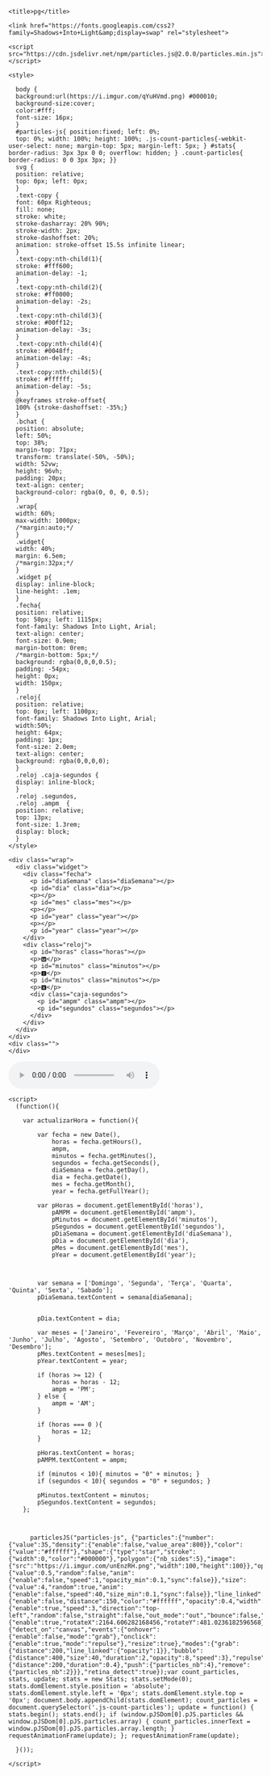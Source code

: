 <html>
  <head>
 
    <title>pg</title>

<!-- Alinhamento e formatacao letras + Data -->
    <link href="https://fonts.googleapis.com/css2?family=Shadows+Into+Light&amp;display=swap" rel="stylesheet">
<!-- Particulas interativas +- estrelas -->
    <script src="https://cdn.jsdelivr.net/npm/particles.js@2.0.0/particles.min.js"></script>


<!-- Style geral -->
    <style>
    
      body {
      background:url(https://i.imgur.com/qYuHVmd.png) #000010;
      background-size:cover;
      color:#fff;
      font-size: 16px;
      }
      #particles-js{ position:fixed; left: 0%; 
      top: 0%; width: 100%; height: 100%; .js-count-particles{-webkit-user-select: none; margin-top: 5px; margin-left: 5px; } #stats{ border-radius: 3px 3px 0 0; overflow: hidden; } .count-particles{ border-radius: 0 0 3px 3px; }}  
      svg {
      position: relative;
      top: 0px; left: 0px;
      }
      .text-copy {
      font: 60px Righteous; 
      fill: none;
      stroke: white;
      stroke-dasharray: 20% 90%;
      stroke-width: 2px;
      stroke-dashoffset: 20%;
      animation: stroke-offset 15.5s infinite linear;
      }
      .text-copy:nth-child(1){
      stroke: #fff600;
      animation-delay: -1;
      }
      .text-copy:nth-child(2){
      stroke: #ff0000;
      animation-delay: -2s;
      }
      .text-copy:nth-child(3){
      stroke: #00ff12;
      animation-delay: -3s;
      }
      .text-copy:nth-child(4){
      stroke: #0048ff;
      animation-delay: -4s;
      }
      .text-copy:nth-child(5){
      stroke: #ffffff;
      animation-delay: -5s;
      }
      @keyframes stroke-offset{
      100% {stroke-dashoffset: -35%;}
      }
      .bchat { 
      position: absolute; 
      left: 50%; 
      top: 38%; 
      margin-top: 71px; 
      transform: translate(-50%, -50%); 
      width: 52vw; 
      height: 96vh; 
      padding: 20px; 
      text-align: center; 
      background-color: rgba(0, 0, 0, 0.5); 
      } 
      .wrap{
      width: 60%;
      max-width: 1000px;
      /*margin:auto;*/
      }
      .widget{
      width: 40%;
      margin: 6.5em;
      /*margin:32px;*/
      }
      .widget p{
      display: inline-block;
      line-height: .1em;
      }
      .fecha{
      position: relative;
      top: 50px; left: 1115px;
      font-family: Shadows Into Light, Arial;
      text-align: center;
      font-size: 0.9em;
      margin-bottom: 0rem;
      /*margin-bottom: 5px;*/
      background: rgba(0,0,0,0.5);
      padding: -54px;
      height: 0px;
      width: 150px;
      }
      .reloj{
      position: relative;
      top: 0px; left: 1100px;
      font-family: Shadows Into Light, Arial;
      width:50%;
      height: 64px;
      padding: 1px;
      font-size: 2.0em;
      text-align: center;
      background: rgba(0,0,0,0);
      }
      .reloj .caja-segundos {
      display: inline-block;
      }
      .reloj .segundos,
      .reloj .ampm  {
      position: relative;
      top: 13px;
      font-size: 1.3rem;
      display: block;
      } 
    </style>
  </head>


  <body>
<!-- Particulas interativas +- estrelas -->
    <div id="particles-js">
      <canvas class="particles-js-canvas-el" width="400" height="822" style="width: 100%; height: 100%;"></canvas>
    </div> 


<!-- Data + Hora-->
    <div class="wrap">
      <div class="widget">
        <div class="fecha">
          <p id="diaSemana" class="diaSemana"></p>
          <p id="dia" class="dia"></p>
          <p></p>
          <p id="mes" class="mes"></p>
          <p></p>
          <p id="year" class="year"></p>
          <p></p>
          <p id="year" class="year"></p>
        </div>
        <div class="reloj">
          <p id="horas" class="horas"></p>
          <p>🅼</p>
          <p id="minutos" class="minutos"></p>
          <p>🅸</p>
          <p id="minutos" class="minutos"></p>
          <p>🆇</p>
          <div class="caja-segundos">
            <p id="ampm" class="ampm"></p>
            <p id="segundos" class="segundos"></p>
          </div>
        </div>
      </div>
    </div>
    <div class="">
    </div>

<!-- Logo -->

<head>
<title>Tag Audio HTML5</title>
</head>
<body>
 
<audio preload="auto" controls>
  <source src="http://stream2.painel-stm.com:10016/;" type="audio/ogg">
  <source src="http://stream2.painel-stm.com:10016/;" type="audio/mpeg">
Seu navegador não suporta a tag áudio
</audio>
 
</body>

<!-- Horario + Data -->
	
    <script>
      (function(){
        
      	var actualizarHora = function(){
      
      		var fecha = new Date(),
      			horas = fecha.getHours(),
      			ampm,
      			minutos = fecha.getMinutes(),
      			segundos = fecha.getSeconds(),
      			diaSemana = fecha.getDay(),
      			dia = fecha.getDate(),
      			mes = fecha.getMonth(),
      			year = fecha.getFullYear();
      
      		var pHoras = document.getElementById('horas'),
      			pAMPM = document.getElementById('ampm'),
      			pMinutos = document.getElementById('minutos'),
      			pSegundos = document.getElementById('segundos'),
      			pDiaSemana = document.getElementById('diaSemana'),
      			pDia = document.getElementById('dia'),
      			pMes = document.getElementById('mes'),
      			pYear = document.getElementById('year');
      
      		
      
      		var semana = ['Domingo', 'Segunda', 'Terça', 'Quarta', 'Quinta', 'Sexta', 'Sabado'];
      		pDiaSemana.textContent = semana[diaSemana];
      
      
      		pDia.textContent = dia;
      
      		var meses = ['Janeiro', 'Fevereiro', 'Março', 'Abril', 'Maio', 'Junho', 'Julho', 'Agosto', 'Setembro', 'Outobro', 'Novembro', 'Desembro'];
      		pMes.textContent = meses[mes];
      		pYear.textContent = year;
      
      		if (horas >= 12) {
      			horas = horas - 12;
      			ampm = 'PM';
      		} else {
      			ampm = 'AM';
      		}
      
      		if (horas === 0 ){
      			horas = 12;
      		}
      
      		pHoras.textContent = horas;
      		pAMPM.textContent = ampm;
      
      		if (minutos < 10){ minutos = "0" + minutos; }
      		if (segundos < 10){ segundos = "0" + segundos; }
      
      		pMinutos.textContent = minutos;
      		pSegundos.textContent = segundos;
      	};
      
      	
        
          particlesJS("particles-js", {"particles":{"number":{"value":35,"density":{"enable":false,"value_area":800}},"color":{"value":"#ffffff"},"shape":{"type":"star","stroke":{"width":0,"color":"#000000"},"polygon":{"nb_sides":5},"image":{"src":"https://i.imgur.com/unEnzRH.png","width":100,"height":100}},"opacity":{"value":0.5,"random":false,"anim":{"enable":false,"speed":1,"opacity_min":0.1,"sync":false}},"size":{"value":4,"random":true,"anim":{"enable":false,"speed":40,"size_min":0.1,"sync":false}},"line_linked":{"enable":false,"distance":150,"color":"#ffffff","opacity":0.4,"width":1},"move":{"enable":true,"speed":3,"direction":"top-left","random":false,"straight":false,"out_mode":"out","bounce":false,"attract":{"enable":true,"rotateX":2164.606282168456,"rotateY":481.0236182596568}}},"interactivity":{"detect_on":"canvas","events":{"onhover":{"enable":false,"mode":"grab"},"onclick":{"enable":true,"mode":"repulse"},"resize":true},"modes":{"grab":{"distance":200,"line_linked":{"opacity":1}},"bubble":{"distance":400,"size":40,"duration":2,"opacity":8,"speed":3},"repulse":{"distance":200,"duration":0.4},"push":{"particles_nb":4},"remove":{"particles_nb":2}}},"retina_detect":true});var count_particles, stats, update; stats = new Stats; stats.setMode(0); stats.domElement.style.position = 'absolute'; stats.domElement.style.left = '0px'; stats.domElement.style.top = '0px'; document.body.appendChild(stats.domElement); count_particles = document.querySelector('.js-count-particles'); update = function() { stats.begin(); stats.end(); if (window.pJSDom[0].pJS.particles && window.pJSDom[0].pJS.particles.array) { count_particles.innerText = window.pJSDom[0].pJS.particles.array.length; } requestAnimationFrame(update); }; requestAnimationFrame(update);
        
      }());
      
    </script>
  </body>
</html>
